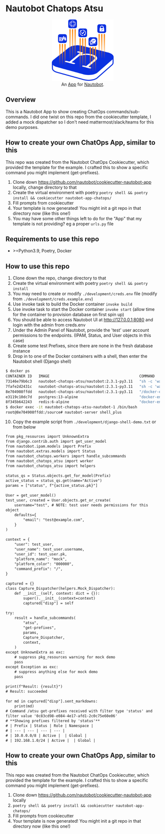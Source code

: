 # Nautobot Chatops Atsu


<p align="center">
  <img src="https://raw.githubusercontent.com/meganerddev/nautobot-app-chatops-atsu/main/docs/images/icon-nautobot-chatops-atsu.png" class="logo" height="200px">
  <br>
  An <a href="https://networktocode.com/nautobot-apps/">App</a> for <a href="https://nautobot.com/">Nautobot</a>.
</p>


## Overview
This is a Nautobot App to show creating ChatOps commands/sub-commands.
I did one twist on this repo from the cookiecutter template, I added a mock dispatcher so I don't need mattermost/slack/teams for this demo purposes.


## How to create your own ChatOps App, similar to this
This repo was created from the Nautobot ChatOps Cookiecutter, which provided the template for the example. I crafted this to show a specific command you might implement (get-prefixes).
1. Clone down https://github.com/nautobot/cookiecutter-nautobot-app locally, change directory to that
2. Create the virtual environment with poetry `poetry shell && poetry install && cookiecutter nautobot-app-chatops/`
3. Fill prompts from cookiecutter
4. Your template is now generated! You might init a git repo in that directory now (like this one!)
5. You may have some other things left to do for the "App" that my template is not providing? eg a proper `urls.py` file


## Requirements to use this repo
- \>\=Python3.9, Poetry, Docker


## How to use this repo
1. Clone down the repo, change directory to that
2. Create the virtual environment with poetry `poetry shell && poetry install`
3. You may need to create or modify `./development/creds.env` file (modify from `./development/creds.example.env`)
4. Use invoke task to build the Docker container `invoke build`
5. Use invoke task to start the Docker container `invoke start` (allow time for the container to provision database on first spin up)
6. You should be able to access Nautobot UI at http://127.0.0.1:8080 and login with the admin from creds.env
7. Under the Admin Panel of Nautobot, provide the 'test' user account permissions to the endpoints. (IPAM, Status, and User objects in this case)
8. Create some test Prefixes, since there are none in the fresh database instance
9. Drop in to one of the Docker containers with a shell, then enter the Nautobot shell (Django shell)
```bash
$ docker ps
CONTAINER ID   IMAGE                                         COMMAND                  CREATED          STATUS                    PORTS                                       NAMES
73146e79b6c3   nautobot-chatops-atsu/nautobot:2.3.1-py3.11   "sh -c 'watchmedo au…"   29 minutes ago   Up 28 minutes (healthy)   8080/tcp                                    nautobot-chatops-atsu-worker-1
7fafe2d2431c   nautobot-chatops-atsu/nautobot:2.3.1-py3.11   "sh -c 'watchmedo au…"   29 minutes ago   Up 28 minutes             8080/tcp                                    nautobot-chatops-atsu-beat-1
8e704908ffdd   nautobot-chatops-atsu/nautobot:2.3.1-py3.11   "/docker-entrypoint.…"   29 minutes ago   Up 28 minutes (healthy)   0.0.0.0:8080->8080/tcp, :::8080->8080/tcp   nautobot-chatops-atsu-nautobot-1
e3119c10dc7d   postgres:13-alpine                            "docker-entrypoint.s…"   29 minutes ago   Up 29 minutes (healthy)   5432/tcp                                    nautobot-chatops-atsu-db-1
8f345b642243   redis:6-alpine                                "docker-entrypoint.s…"   29 minutes ago   Up 29 minutes             6379/tcp                                    nautobot-chatops-atsu-redis-1
$ docker exec -it nautobot-chatops-atsu-nautobot-1 /bin/bash
root@8e704908ffdd:/source# nautobot-server shell_plus
```
10. Copy the example script from `./development/django-shell-demo.txt` or from below
```python3
from pkg_resources import UnknownExtra
from django.contrib.auth import get_user_model
from nautobot.ipam.models import Prefix
from nautobot.extras.models import Status
from nautobot_chatops.workers import handle_subcommands
from nautobot_chatops_atsu import worker
from nautobot_chatops_atsu import helpers

status_qs = Status.objects.get_for_model(Prefix)
active_status = status_qs.get(name="Active")
params = ["status", f"{active_status.pk}"]

User = get_user_model()
test_user, created = User.objects.get_or_create(
    username="test", # NOTE: test user needs permissions for this object
    defaults={
        "email": "test@example.com",
    }
)

context = {
    "user": test_user,
    "user_name": test_user.username,
    "user_id": test_user.pk,
    "platform_name": "mock",
    "platform_color": "000000",
    "command_prefix": "/",
}

captured = {}
class Capture_Dispatcher(helpers.Mock_Dispatcher):
    def __init__(self, context: dict = {}):
        super().__init__(context=context)
        captured["disp"] = self

try:
    result = handle_subcommands(
        "atsu",
        "get-prefixes",
        params,
        Capture_Dispatcher,
        context,
    )
except UnknownExtra as exc:
    # suppress pkg_resources warning for mock demo
    pass
except Exception as exc:
    # suppress anything else for mock demo
    pass

print(f"Result: {result}")
# Result: succeeded

for md in captured["disp"].sent_markdowns:
    print(md)
# Command /atsu get-prefixes received with filter type 'status' and filter value '0c83cd98-e084-4e17-afd1-2c0c75e60e06'
# **Showing prefixes filtered by 'status'**
# | Prefix | Status | Role | Namespace |
# | --- | --- | --- | --- |
# | 10.0.0.0/8 | Active |  | Global |
# | 192.168.1.0/24 | Active |  | Global |
```


## How to create your own ChatOps App, similar to this
This repo was created from the Nautobot ChatOps Cookiecutter, which provided the template for the example. I crafted this to show a specific command you might implement (get-prefixes).
1. Clone down https://github.com/nautobot/cookiecutter-nautobot-app locally
2. `poetry shell && poetry install && cookiecutter nautobot-app-chatops/`
3. Fill prompts from cookiecutter
4. Your template is now generated! You might init a git repo in that directory now (like this one!)

